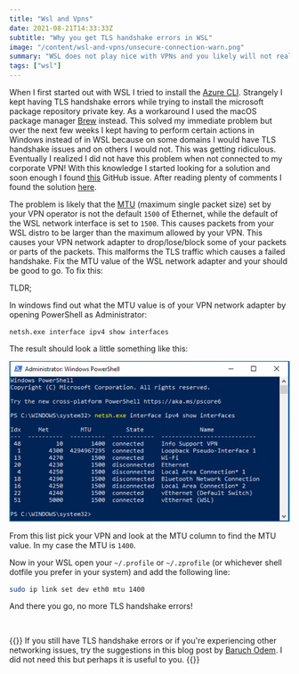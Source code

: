 ```yaml
---
title: "Wsl and Vpns"
date: 2021-08-21T14:33:33Z
subtitle: "Why you get TLS handshake errors in WSL"
image: "/content/wsl-and-vpns/unsecure-connection-warn.png"
summary: "WSL does not play nice with VPNs and you likely will not realize this is the problem at first. Luckily the problem is usually easy to fix. Changing the MTU value of your WSL network adapter is a good start if you are having issues!"
tags: ["wsl"]
---
```


When I first started out with WSL I tried to install the [Azure CLI](https://docs.microsoft.com/en-us/cli/azure/install-azure-cli-linux?pivots=apt). Strangely I kept having TLS handshake errors while trying to install the microsoft package repository private key. As a workaround I used the macOS package manager [Brew](https://brew.sh/) instead.
This solved my immediate problem but over the next few weeks I kept having to perform certain actions in Windows instead of in WSL because on some domains I would have TLS handshake issues and on others I would not. This was getting ridiculous.
Eventually I realized I did not have this problem when not connected to my corporate VPN! With this knowledge I started looking for a solution and soon enough I found [this](https://github.com/microsoft/WSL/issues/4698) GitHub issue. After reading plenty of comments I found the solution [here](https://github.com/microsoft/WSL/issues/4698#issuecomment-814259640).

The problem is likely that the [MTU](https://homenetworkgeek.com/mtu-size/) (maximum single packet size) set by your VPN operator is not the default `1500` of Ethernet, while the default of the WSL network interface is set to `1500`. This causes packets from your WSL distro to be larger than the maximum allowed by your VPN. This causes your VPN network adapter to drop/lose/block some of your packets or parts of the packets. This malforms the TLS traffic which causes a failed handshake. Fix the MTU value of the WSL network adapter and your should be good to go. To fix this:

TLDR;

In windows find out what the MTU value is of your VPN network adapter by opening PowerShell as Administrator:
```pwsh
netsh.exe interface ipv4 show interfaces
```

The result should look a little something like this:

![List of network adapters](/content/wsl-and-vpns/windows-network-adapters.png)

From this list pick your VPN and look at the MTU column to find the MTU value. In my case the MTU is `1400`.

Now in your WSL open your `~/.profile` or `~/.zprofile` (or whichever shell dotfile you prefer in your system) and add the following line:

```zsh
sudo ip link set dev eth0 mtu 1400
```

And there you go, no more TLS handshake errors!

&nbsp;

{{<notice info>}}
If you still have TLS handshake errors or if you're experiencing other networking issues, try the suggestions in this blog post by [Baruch Odem](https://bscstudent.netlify.app/wsl-troubleshooting/). I did not need this but perhaps it is useful to you.
{{</notice>}}
